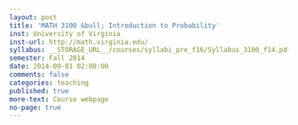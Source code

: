 ```yaml
---
layout: post
title: 'MATH 3100 &bull; Introduction to Probability'
inst: University of Virginia
inst-url: http://math.virginia.edu/
syllabus: __STORAGE_URL__/courses/syllabi_pre_f16/Syllabus_3100_f14.pdf
semester: Fall 2014
date: 2014-09-01 02:00:00
comments: false
categories: teaching
published: true
more-text: Course webpage
no-page: true
---
```

